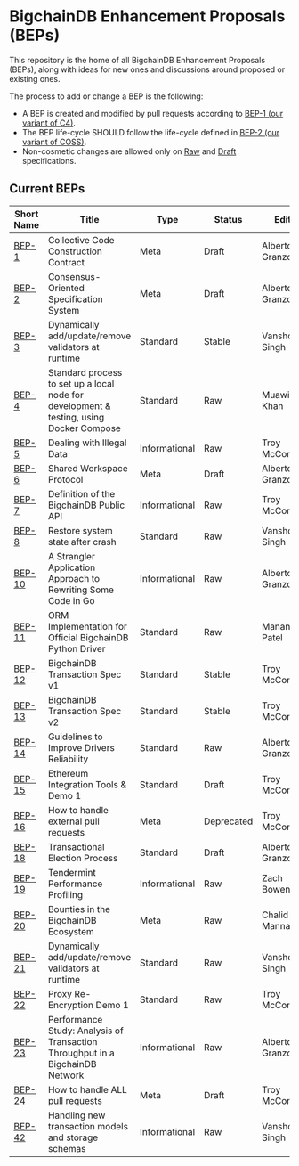 # BigchainDB Enhancement Proposals (BEPs)

This repository is the home of all BigchainDB Enhancement Proposals (BEPs), along with ideas for new ones and discussions around proposed or existing ones.

The process to add or change a BEP is the following:

- A BEP is created and modified by pull requests according to [BEP-1 (our variant of C4)](./1).
- The BEP life-cycle SHOULD follow the life-cycle defined in [BEP-2 (our variant of COSS)](./2).
- Non-cosmetic changes are allowed only on [Raw](./2#raw-beps) and [Draft](./2#draft-beps) specifications.

## Current BEPs

Short Name   | Title                                                         | Type     | Status     | Editor
-------------|---------------------------------------------------------------|----------|------------|-------
[BEP-1](1)   | Collective Code Construction Contract                         | Meta     | Draft      | Alberto Granzotto
[BEP-2](2)   | Consensus-Oriented Specification System                       | Meta     | Draft      | Alberto Granzotto
[BEP-3](3)   | Dynamically add/update/remove validators at runtime           | Standard | Stable     | Vanshdeep Singh
[BEP-4](4)   | Standard process to set up a local node for development & testing, using Docker Compose | Standard | Raw | Muawia Khan
[BEP-5](5)   | Dealing with Illegal Data                                     | Informational | Raw   | Troy McConaghy
[BEP-6](6)   | Shared Workspace Protocol                                     | Meta     | Draft      | Alberto Granzotto
[BEP-7](7)   | Definition of the BigchainDB Public API                       | Informational | Raw   | Troy McConaghy
[BEP-8](8)   | Restore system state after crash                              | Standard | Raw        | Vanshdeep Singh
[BEP-10](10) | A Strangler Application Approach to Rewriting Some Code in Go | Informational | Raw   | Alberto Granzotto
[BEP-11](11) | ORM Implementation for Official BigchainDB Python Driver      | Standard | Raw        | Manan Patel
[BEP-12](12) | BigchainDB Transaction Spec v1                                | Standard | Stable     | Troy McConaghy
[BEP-13](13) | BigchainDB Transaction Spec v2                                | Standard | Stable     | Troy McConaghy
[BEP-14](14) | Guidelines to Improve Drivers Reliability                     | Standard | Raw        | Alberto Granzotto
[BEP-15](15) | Ethereum Integration Tools & Demo 1                           | Standard | Draft      | Troy McConaghy
[BEP-16](16) | How to handle external pull requests                          | Meta     | Deprecated | Troy McConaghy
[BEP-18](18) | Transactional Election Process                                | Standard | Draft      | Alberto Granzotto
[BEP-19](19) | Tendermint Performance Profiling                              | Informational | Raw   | Zach Bowen
[BEP-20](20) | Bounties in the BigchainDB Ecosystem                          | Meta     | Raw        | Chalid Mannaa
[BEP-21](21) | Dynamically add/update/remove validators at runtime           | Standard | Raw        | Vanshdeep Singh
[BEP-22](22) | Proxy Re-Encryption Demo 1                                    | Standard | Raw        | Troy McConaghy
[BEP-23](23) | Performance Study: Analysis of Transaction Throughput in a BigchainDB Network | Informational | Raw        | Alberto Granzotto
[BEP-24](24) | How to handle ALL pull requests                               | Meta     | Draft      | Troy McConaghy
[BEP-42](42) | Handling new transaction models and storage schemas           | Informational | Raw   | Vanshdeep Singh
